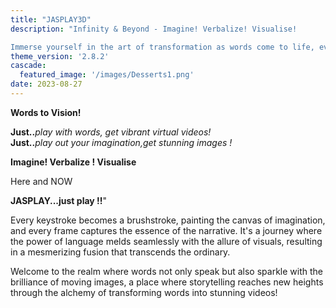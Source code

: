 ```yaml
---
title: "JASPLAY3D"
description: "Infinity & Beyond - Imagine! Verbalize! Visualise!

Immerse yourself in the art of transformation as words come to life, evolving from mere text into captivating visuals that tell compelling stories. With the magic touch of creativity and technology, the process unfolds like a symphony, where letters dance and sentences unfurl, gradually giving birth to stunning videos that enchant, educate, and entertain." 
theme_version: '2.8.2'
cascade:
  featured_image: '/images/Desserts1.png'
date: 2023-08-27
---
```

**Words to Vision!**

**Just..**_play with words, get vibrant virtual  videos!_                                    
**Just..**_play out your imagination,get stunning images !_                             

**Imagine! Verbalize ! Visualise**

Here and NOW

**JASPLAY...just play !!**"

Every keystroke becomes a brushstroke, painting the canvas of imagination, and every frame captures the essence of the narrative. It's a journey where the power of language melds seamlessly with the allure of visuals, resulting in a mesmerizing fusion that transcends the ordinary. 

Welcome to the realm where words not only speak but also sparkle with the brilliance of moving images, a place where storytelling reaches new heights through the alchemy of transforming words into stunning videos!
